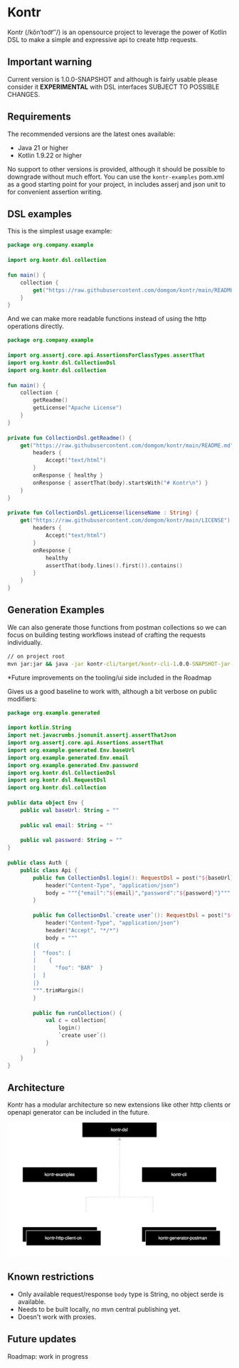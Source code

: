 # Kontr
Kontr (/kŏn′too͝r″/) is an opensource project to leverage the power of Kotlin DSL to make a simple and expressive api to create http requests.

## Important warning
Current version is 1.0.0-SNAPSHOT and although is fairly usable please consider it **EXPERIMENTAL** with DSL interfaces SUBJECT TO POSSIBLE CHANGES.

## Requirements
The recommended versions are the latest ones available:
- Java 21 or higher
- Kotlin 1.9.22 or higher

No support to other versions is provided, although it should be possible to downgrade without much effort.
You can use the `kontr-examples` pom.xml as a good starting point for your project, in includes asserj and json unit to for convenient assertion writing. 
## DSL examples
This is the simplest usage example:
```kotlin
package org.company.example

import org.kontr.dsl.collection

fun main() {
    collection {
        get("https://raw.githubusercontent.com/domgom/kontr/main/README.md") { onResponse { ok } }
    }
}
```
And we can make more readable functions instead of using the http operations directly.
```kotlin
package org.company.example

import org.assertj.core.api.AssertionsForClassTypes.assertThat
import org.kontr.dsl.CollectionDsl
import org.kontr.dsl.collection

fun main() {
    collection {
        getReadme()
        getLicense("Apache License")
    }
}

private fun CollectionDsl.getReadme() {
    get("https://raw.githubusercontent.com/domgom/kontr/main/README.md") {
        headers {
            Accept("text/html")
        }
        onResponse { healthy }
        onResponse { assertThat(body).startsWith("# Kontr\n") }
    }
}

private fun CollectionDsl.getLicense(licenseName : String) {
    get("https://raw.githubusercontent.com/domgom/kontr/main/LICENSE") {
        headers {
            Accept("text/html")
        }
        onResponse {
            healthy
            assertThat(body.lines().first()).contains()
        }
    }
}
```

## Generation Examples
We can also generate those functions from postman collections so we can focus on building testing workflows instead of crafting the requests individually.
```cmd
// on project root
mvn jar:jar && java -jar kontr-cli/target/kontr-cli-1.0.0-SNAPSHOT-jar-with-dependencies.jar gp "kontr-generator-postman/src/test/resources/auth.postman_collection.json" "kontr-cli/target/generated-sources/postman" "org.example.generated" "Auth"
```
*Future improvements on the tooling/ui side included in the Roadmap

Gives us a good baseline  to work with, although a bit verbose on public modifiers:
```kotlin
package org.example.generated

import kotlin.String
import net.javacrumbs.jsonunit.assertj.assertThatJson
import org.assertj.core.api.Assertions.assertThat
import org.example.generated.Env.baseUrl
import org.example.generated.Env.email
import org.example.generated.Env.password
import org.kontr.dsl.CollectionDsl
import org.kontr.dsl.RequestDsl
import org.kontr.dsl.collection

public data object Env {
    public val baseUrl: String = ""

    public val email: String = ""

    public val password: String = ""
}

public class Auth {
    public class Api {
        public fun CollectionDsl.login(): RequestDsl = post("${baseUrl}/api/login"){
            header("Content-Type", "application/json")
            body = """{"email":"${email}","password":"${password}"}"""
        }

        public fun CollectionDsl.`create user`(): RequestDsl = post("${baseUrl}/api/user"){
            header("Content-Type", "application/json")
            header("Accept", "*/*")
            body = """
        |{
        |  "foos": [
        |    {
        |      "foo": "BAR"  }
        |  ]
        |}
        """.trimMargin()
        }

        public fun runCollection() {
            val c = collection{
                login()
                `create user`()
            }
        }
    }
}
```
## Architecture
Kontr has a modular architecture so new extensions like other http clients or openapi generator can be included in the future.


![Dependency Diagram](.img/kontr-deps.svg)


## Known restrictions
- Only available request/response `body` type is String, no object serde is available.
- Needs to be built locally, no mvn central publishing yet.
- Doesn't work with proxies.

## Future updates
Roadmap: work in progress
